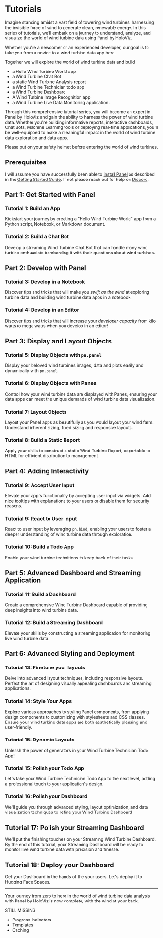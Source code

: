 # Tutorials

Imagine standing amidst a vast field of towering wind turbines, harnessing the invisible force of wind to generate clean, renewable energy. In this series of tutorials, we'll embark on a journey to understand, analyze, and visualize the world of wind turbine data using Panel by HoloViz.

Whether you're a newcomer or an experienced developer, our goal is to take you from a novice to a wind turbine data app hero.

Together we will explore the world of wind turbine data and build

- a Hello Wind Turbine World app
- a Wind Turbine Chat Bot
- a static Wind Turbine Analysis report
- a Wind Turbine Technician todo app
- a Wind Turbine Dashboard
- A Wind Turbine Image Recognition app
- a Wind Turbine Live Data Monitoring application.

Through this comprehensive tutorial series, you will become an expert in Panel by HoloViz and gain the ability to harness the power of wind turbine data. Whether you're building informative reports, interactive dashboards, Chat Bots, Machine Learning tools or deploying real-time applications, you'll be well-equipped to make a meaningful impact in the world of wind turbine data exploration and data apps. 

Please put on your safety helmet before entering the world of wind turbines.

## Prerequisites

I will assume you have successfully been able to [install Panel](../getting_started/installation.md) as described in the [Getting Started Guide](../getting_started/index.md). If not please reach out for help on [Discord](https://discord.gg/rb6gPXbdAr).

## Part 1: Get Started with Panel

### Tutorial 1: Build an App

Kickstart your journey by creating a "Hello Wind Turbine World" app from a Python script, Notebook, or Markdown document.

### Tutorial 2: Build a Chat Bot

Develop a streaming Wind Turbine Chat Bot that can handle many wind turbine enthuasists bombarding it with their questions about wind turbines.

## Part 2: Develop with Panel

### Tutorial 3: Develop in a Notebook

Discover tips and tricks that will make you *swift as the wind* at exploring turbine data and building wind turbine data apps in a notebook.

### Tutorial 4: Develop in an Editor

Discover tips and tricks that will increase your *developer capacity* from kilo watts to mega watts when you develop in an editor!

## Part 3: Display and Layout Objects

### Tutorial 5: Display Objects with `pn.panel`

Display your beloved wind turbines images, data and plots easily and dynamically with `pn.panel`.

### Tutorial 6: Display Objects with Panes

Control how your wind turbine data are displayed with Panes, ensuring your data apps can meet the unique demands of wind turbine data visualization.

### Tutorial 7: Layout Objects

Layout your Panel apps as beautifully as you would layout your wind farm. Understand inherent sizing, fixed sizing and responsive layouts.

### Tutorial 8: Build a Static Report

Apply your skills to construct a static Wind Turbine Report, exportable to HTML for efficient distribution to management.

## Part 4: Adding Interactivity

### Tutorial 9: Accept User Input

Elevate your app's functionality by accepting user input via widgets. Add nice tooltips with explanations to your users or disable them for security reasons.

### Tutorial 9: React to User Input

React to user input by leveraging `pn.bind`, enabling your users to foster a deeper understanding of wind turbine data through exploration.

### Tutorial 10: Build a Todo App

Enable your wind turbine technitions to keep track of their tasks.

## Part 5: Advanced Dashboard and Streaming Application

### Tutorial 11: Build a Dashboard

Create a comprehensive Wind Turbine Dashboard capable of providing deep insights into wind turbine data.

### Tutorial 12: Build a Streaming Dashboard

Elevate your skills by constructing a streaming application for monitoring live wind turbine data.

## Part 6: Advanced Styling and Deployment

### Tutorial 13: Finetune your layouts

Delve into advanced layout techniques, including responsive layouts. Perfect the art of designing visually appealing dashboards and streaming applications.

### Tutorial 14: Style Your Apps

Explore various approaches to styling Panel components, from applying design components to customizing with stylesheets and CSS classes. Ensure your wind turbine data apps are both aesthetically pleasing and user-friendly.

### Tutorial 15: Dynamic Layouts

Unleash the power of generators in your Wind Turbine Technician Todo App!

### Tutorial 15: Polish your Todo App

Let's take your Wind Turbine Technician Todo App to the next level, adding a professional touch to your application's design.

### Tutorial 16: Polish your Dashboard

We'll guide you through advanced styling, layout optimization, and data visualization techniques to refine your Wind Turbine Dashboard

## Tutorial 17: Polish your Streaming Dashboard

We'll put the finishing touches on your Streaming Wind Turbine Dashboard. By the end of this tutorial, your Streaming Dashboard will be ready to monitor live wind turbine data with precision and finesse.

## Tutorial 18: Deploy your Dashboard

Get your Dashboard in the hands of the your users. Let's deploy it to Hugging Face Spaces.

---

Your journey from zero to hero in the world of wind turbine data analysis with Panel by HoloViz is now complete, with the wind at your back.

STILL MISSING

- Progress Indicators
- Templates
- Caching